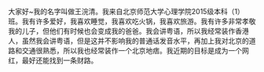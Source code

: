 大家好~我的名字叫做王浣清。我来自北京师范大学心理学院2015级本科（1）班。我有许多爱好，我喜欢睡觉，我喜欢吃火锅，我喜欢旅游。我有许多非常孝敬我的儿子，但他们有时候也会变成我的爸爸。我会讲粤语，所以我经常装作香港人，虽然我会讲粤语，但是这并不影响我的普通话发音水平，再加上我对北京的道路和交通很熟悉，所以我也经常装作一个北京地痞。我近期的目标是成为一个网红，最好还能找到一条财路。

